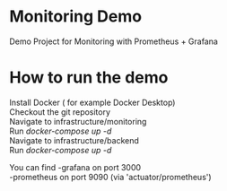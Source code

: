 # Monitoring Demo

Demo Project for Monitoring with Prometheus + Grafana

# How to run the demo

Install Docker ( for example Docker Desktop)  
Checkout the git repository  
Navigate to infrastructure/monitoring  
Run   *docker-compose up -d*  
Navigate to infrastructure/backend  
Run   *docker-compose up -d* 

You can find
-grafana on port 3000  
-prometheus on port 9090 (via 'actuator/prometheus')  


